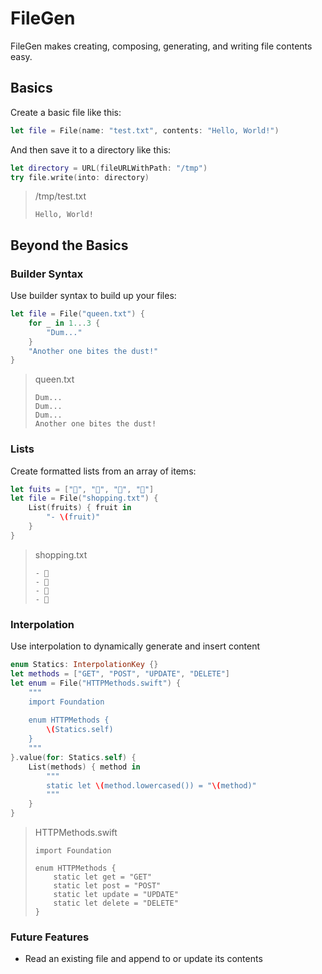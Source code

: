 # FileGen

FileGen makes creating, composing, generating, and writing file contents easy.

## Basics

Create a basic file like this:

```swift
let file = File(name: "test.txt", contents: "Hello, World!")
```

And then save it to a directory like this:

```swift
let directory = URL(fileURLWithPath: "/tmp")
try file.write(into: directory)
```

> /tmp/test.txt
> ``` 
> Hello, World! 
> ```

## Beyond the Basics

### Builder Syntax

Use builder syntax to build up your files:

```swift
let file = File("queen.txt") {
    for _ in 1...3 {        
        "Dum..."
    }
    "Another one bites the dust!"
}
```

> queen.txt
> ```
> Dum...
> Dum...
> Dum...
> Another one bites the dust!
> ```

### Lists

Create formatted lists from an array of items:

```swift
let fuits = ["🍎", "🍑", "🍊", "🍉"]
let file = File("shopping.txt") {
    List(fruits) { fruit in
        "- \(fruit)"
    }
}
```

> shopping.txt
> ```
> - 🍎 
> - 🍑
> - 🍊
> - 🍉
> ```

### Interpolation

Use interpolation to dynamically generate and insert content

```swift
enum Statics: InterpolationKey {} 
let methods = ["GET", "POST", "UPDATE", "DELETE"]
let enum = File("HTTPMethods.swift") {
    """
    import Foundation
    
    enum HTTPMethods {
        \(Statics.self)
    }
    """
}.value(for: Statics.self) {
    List(methods) { method in
        """
        static let \(method.lowercased()) = "\(method)" 
        """
    }
}
```

> HTTPMethods.swift
> 
> ```
> import Foundation
> 
> enum HTTPMethods {
>     static let get = "GET"
>     static let post = "POST"
>     static let update = "UPDATE"
>     static let delete = "DELETE"
> }
> ```

### Future Features

- Read an existing file and append to or update its contents
